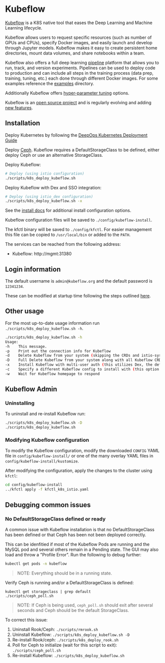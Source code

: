 # Kubeflow

[Kubeflow](https://www.kubeflow.org/docs/) is a K8S native tool that eases the Deep Learning and Machine Learning lifecycle.

Kubeflow allows users to request specific resources (such as number of GPUs and CPUs), specify Docker images, and easily launch and develop through Jupyter models. Kubeflow makes it easy to create persistent home directories, mount data volumes, and share notebooks within a team.

Kubeflow also offers a full deep learning [pipeline](https://www.kubeflow.org/docs/pipelines/overview/pipelines-overview/) platform that allows you to run, track, and version experiments. Pipelines can be used to deploy code to production and can include all steps in the training process (data prep, training, tuning, etc.) each done through different Docker images. For some examples reference the [examples](../examples) directory.

Additionally Kubeflow offers [hyper-parameter tuning](https://github.com/kubeflow/katib) options.

Kubeflow is an [open source project](https://github.com/kubeflow/kubeflow) and is regularly evolving and adding [new features](https://github.com/kubeflow/kubeflow/blob/master/ROADMAP.md).

## Installation

Deploy Kubernetes by following the [DeepOps Kubernetes Deployment Guide](kubernetes-cluster.md)

Deploy [Ceph](kubernetes-cluster.md#persistent-storage). Kubeflow requires a DefaultStorageClass to be defined, either deploy Ceph or use an alternative StorageClass.

Deploy Kubeflow:

```sh
# Deploy (using istio configuration)
./scripts/k8s_deploy_kubeflow.sh

```

Deploy Kubeflow with Dex and SSO integration:

```sh
# Deploy (using istio_dex configuration)
./scripts/k8s_deploy_kubeflow.sh -x

```

See the [install docs](https://www.kubeflow.org/docs/started/k8s/overview/) for additional install configuration options.

Kubeflow configuration files will be saved to `./config/kubeflow-install`.

The kfctl binary will be saved to `./config/kfctl`. For easier management this file can be copied to `/usr/local/bin` or added to the `PATH`.

The services can be reached from the following address:
* Kubeflow: http://mgmt:31380

## Login information

The default username is `admin@kubeflow.org` and the default password is `12341234`.

These can be modified at startup time following the steps outlined [here](https://www.kubeflow.org/docs/started/k8s/kfctl-existing-arrikto/).

## Other usage

For the most up-to-date usage information run `./scripts/k8s_deploy_kubeflow.sh -h`.

```sh
./scripts/k8s_deploy_kubeflow.sh -h
Usage:
-h    This message.
-p    Print out the connection info for Kubeflow
-d    Delete Kubeflow from your system (skipping the CRDs and istio-system namespace that may have been installed with Kubeflow
-D    Full Delete Kubeflow from your system along with all Kubeflow CRDs the istio-system namespace. WARNING, do not use this option if other components depend on istio.
-x    Install Kubeflow with multi-user auth (this utilizes Dex, the default is no multi-user auth).
-c    Specify a different Kubeflow config to install with (this option is deprecated)
-w    Wait for Kubeflow homepage to respond
```

## Kubeflow Admin

### Uninstalling

To uninstall and re-install Kubeflow run:

```sh
./scripts/k8s_deploy_kubeflow.sh -D
./scripts/k8s_deploy_kubeflow.sh
```

### Modifying Kubeflow configuration

To modify the Kubeflow configuration, modify the downloaded `CONFIG` YAML file in `config/kubeflow-install/` or one of the many overlay YAML files in `config/kubeflow-install/kustomize`.

After modifying the configuration, apply the changes to the cluster using `kfctl`:

```sh
cd config/kubeflow-install
../kfctl apply -f kfctl_k8s_istio.yaml
```

## Debugging common issues

### No DefaultStorageClass defined or ready

A common issue with Kubeflow installation is that no DefaultStorageClass has been defined or that Ceph has been not been deployed correctly.

This can be idenfitied if most of the Kubeflow Pods are running and the MySQL pod and several others remain in a Pending state. The GUI may also load and throw a "Profile Error". Run the following to debug further:

```sh
kubectl get pods -n kubeflow
```
> NOTE: Everything should be in a running state.

Verify Ceph is running and/or a DefaultStorageClass is defined:

```
kubectl get storageclass | grep default
./scripts/ceph_poll.sh
```
> NOTE: If Ceph is being used, `ceph_poll.sh` should exit after several seconds and Ceph should be the default StorageClass. 


To correct this issue:
1. Uninstall Rook/Ceph: `./scripts/rmrook.sh`
2. Uninstall Kubeflow: `./scripts/k8s_deploy_kubeflow.sh -D`
3. Re-install Rook/ceph: `./scripts/k8s_deploy_rook.sh`
4. Poll for Ceph to initialize (wait for this script to exit): `./scripts/ceph_poll.sh`
5. Re-install Kubeflow: `./scripts/k8s_deploy_kubeflow.sh`
